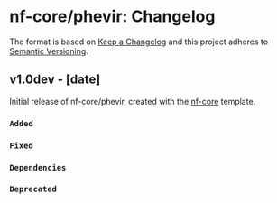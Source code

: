 # nf-core/phevir: Changelog

The format is based on [Keep a Changelog](https://keepachangelog.com/en/1.0.0/)
and this project adheres to [Semantic Versioning](https://semver.org/spec/v2.0.0.html).

## v1.0dev - [date]

Initial release of nf-core/phevir, created with the [nf-core](https://nf-co.re/) template.

### `Added`

### `Fixed`

### `Dependencies`

### `Deprecated`
